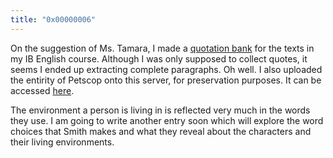 ```yaml
---
title: "0x00000006"
---
```


On the suggestion of Ms. Tamara, I made a [quotation bank](quotebank.html) for
the texts in my IB English course.  Although I was only supposed to collect
quotes, it seems I ended up extracting complete paragraphs.  Oh well.  I also
uploaded the entirity of Petscop onto this server, for preservation purposes.
It can be accessed [here](/petscop).

The environment a person is living in is reflected very much in the words they
use.  I am going to write another entry soon which will explore the word
choices that Smith makes and what they reveal about the characters and their
living environments.
